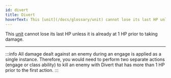 ```yaml
---
id: divert
title: Divert
hoverText: This [unit](/docs/glossary/unit) cannot lose its last HP unless it is already at 1 HP prior to taking damage.
---
```


This [unit](/docs/glossary/unit) cannot lose its last HP unless it is already at 1 HP prior to taking damage.

---

:::info
All damage dealt against an enemy during an engage is applied as a single instance. Therefore, you would need to perform two separate actions (engage or class ability)
to kill an enemy with Divert that has more than 1 HP prior to the first action.
:::
